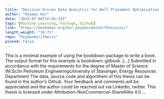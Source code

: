 ```yaml
---
title: "Decision-Driven Data Analytics for Well Placement Optimization in Field Development Scenario - Powered by Machine Learning"
author: "Peyman Kor"
date: "2019-07-04T16:56:33Z"
tags: [Machine Learning, Package, Github]
link: "https://bookdown.org/kor_peyman/masterthesisuis/"
length_weight: "19.7%"
repo: "Peymankor/thesis"
pinned: false
---
```


This is a minimal example of using the bookdown package to write a book. The output format for this example is bookdown::gitbook. [...] Submitted in accordance with the requirements for the degree of Master of Science (M.Sc)in Petroleum EngineeringUniversity of Stavanger, Energy Resources Department The data, source code and algorithem of this thesis can be found in the author’s Github. Your feedback and comments will be appreciated and the author could be reached out via Linkedin, twitter. This thesis is licensed under Attribution-NonCommercial-ShareAlike 4.0 ...
